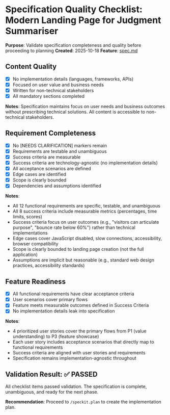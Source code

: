 # Specification Quality Checklist: Modern Landing Page for Judgment Summariser

**Purpose**: Validate specification completeness and quality before proceeding to planning
**Created**: 2025-10-18
**Feature**: [spec.md](../spec.md)

## Content Quality

- [x] No implementation details (languages, frameworks, APIs)
- [x] Focused on user value and business needs
- [x] Written for non-technical stakeholders
- [x] All mandatory sections completed

**Notes**: Specification maintains focus on user needs and business outcomes without prescribing technical solutions. All content is accessible to non-technical stakeholders.

## Requirement Completeness

- [x] No [NEEDS CLARIFICATION] markers remain
- [x] Requirements are testable and unambiguous
- [x] Success criteria are measurable
- [x] Success criteria are technology-agnostic (no implementation details)
- [x] All acceptance scenarios are defined
- [x] Edge cases are identified
- [x] Scope is clearly bounded
- [x] Dependencies and assumptions identified

**Notes**:
- All 12 functional requirements are specific, testable, and unambiguous
- All 8 success criteria include measurable metrics (percentages, time limits, scores)
- Success criteria focus on user outcomes (e.g., "visitors can articulate purpose", "bounce rate below 60%") rather than technical implementations
- Edge cases cover JavaScript disabled, slow connections, accessibility, browser compatibility
- Scope is clearly bounded to landing page creation (not the full application)
- Assumptions are implicit but reasonable (e.g., standard web design practices, accessibility standards)

## Feature Readiness

- [x] All functional requirements have clear acceptance criteria
- [x] User scenarios cover primary flows
- [x] Feature meets measurable outcomes defined in Success Criteria
- [x] No implementation details leak into specification

**Notes**:
- 4 prioritized user stories cover the primary flows from P1 (value understanding) to P3 (feature showcase)
- Each user story includes acceptance scenarios that directly map to functional requirements
- Success criteria are aligned with user stories and requirements
- Specification remains implementation-agnostic throughout

## Validation Result: ✅ PASSED

All checklist items passed validation. The specification is complete, unambiguous, and ready for the next phase.

**Recommendation**: Proceed to `/speckit.plan` to create the implementation plan.
